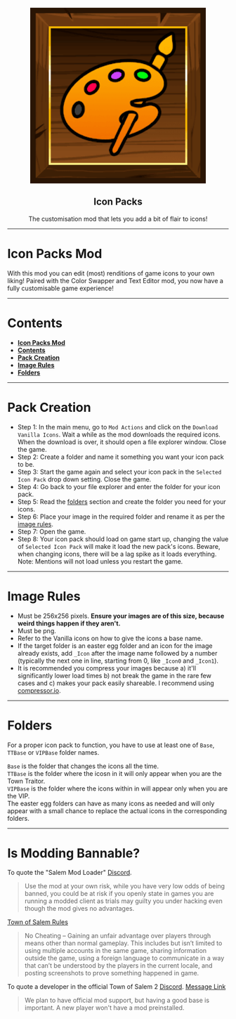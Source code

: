 
<p align="center">
    <img width="400px" src="./Images/Thumbnail.png" align="center" alt="logo" />
    <h2 align="center">Icon Packs</h2>
    <p align="center">The customisation mod that lets you add a bit of flair to icons!
</p>

-----------------------

# Icon Packs Mod

With this mod you can edit (most) renditions of game icons to your own liking! Paired with the Color Swapper and Text Editor mod, you now have a fully customisable game experience!

-----------------------

# Contents

- [**Icon Packs Mod**](#icon-packs-mod)
- [**Contents**](#contents)
- [**Pack Creation**](#pack-creation)
- [**Image Rules**](#image-rules)
- [**Folders**](#folders)

-----------------------

# Pack Creation

- Step 1: In the main menu, go to `Mod Actions` and click on the `Download Vanilla Icons`. Wait a while as the mod downloads the required icons. When the download is over, it should open a file explorer window. Close the game.
- Step 2: Create a folder and name it something you want your icon pack to be.
- Step 3: Start the game again and select your icon pack in the `Selected Icon Pack` drop down setting. Close the game.
- Step 4: Go back to your file explorer and enter the folder for your icon pack.
- Step 5: Read the [folders](#folders) section and create the folder you need for your icons.
- Step 6: Place your image in the required folder and rename it as per the [image rules](#image-rules).
- Step 7: Open the game.
- Step 8: Your icon pack should load on game start up, changing the value of `Selected Icon Pack` will make it load the new pack's icons. Beware, when changing icons, there will be a lag spike as it loads everything. Note: Mentions will not load unless you restart the game.

-----------------------

# Image Rules

- Must be 256x256 pixels. **Ensure your images are of this size, because weird things happen if they aren't.**
- Must be png.
- Refer to the Vanilla icons on how to give the icons a base name.
- If the target folder is an easter egg folder and an icon for the image already exists, add `_Icon` after the image name followed by a number (typically the next one in line, starting from 0, like `_Icon0` and `_Icon1`).
- It is recommended you compress your images because a) it'll significantly lower load times b) not break the game in the rare few cases and c) makes your pack easily shareable. I recommend using [compressor.io](https://compressor.io).

-----------------------

# Folders

For a proper icon pack to function, you have to use at least one of `Base`, `TTBase` or `VIPBase` folder names.

`Base` is the folder that changes the icons all the time.\
`TTBase` is the folder where the icosn in it will only appear when you are the Town Traitor.\
`VIPBase` is the folder where the icons within in will appear only when you are the VIP.\
The easter egg folders can have as many icons as needed and will only appear with a small chance to replace the actual icons in the corresponding folders.

-----------------------

# Is Modding Bannable?

To quote the "Salem Mod Loader" [Discord](https://discord.gg/AdpRqzstfj).
> Use the mod at your own risk, while you have very low odds of being banned, you could be at risk if you openly state in games you are running a modded client as trials may guilty you under hacking even though the mod gives no advantages.

[Town of Salem Rules](https://www.blankmediagames.com/rules/)
> No Cheating – Gaining an unfair advantage over players through means other than normal gameplay. This includes but isn’t limited to using multiple accounts in the same game, sharing information outside the game, using a foreign language to communicate in a way that can’t be understood by the players in the current locale, and posting screenshots to prove something happened in game.

To quote a developer in the official Town of Salem 2 [Discord](https://discord.gg/townofsalem2). [Message Link](https://discord.com/channels/1110363758792036352/1111801081060655154/1112876123852906617)
> We plan to have official mod support, but having a good base is important. A new player won't have a mod preinstalled.
